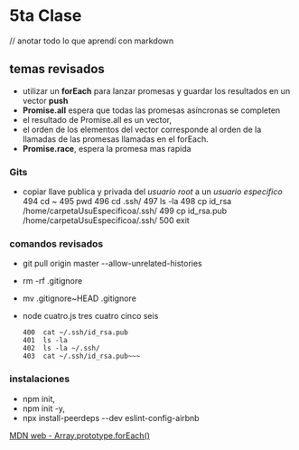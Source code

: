 # 5ta Clase

// anotar todo lo que aprendí con markdown
## temas revisados
- utilizar un **forEach** para lanzar promesas y guardar los resultados en un vector **push**
- **Promise.all**  espera que todas las promesas asíncronas se completen
- el resultado de Promise.all es un vector, 
- el orden de los elementos del vector corresponde al orden de la llamadas de las promesas llamadas en el forEach.
- **Promise.race**, espera la promesa mas rapida

### Gits
- copiar llave publica y privada del _usuario root_ a un _usuario especifico_
  494  cd ~
  495  pwd
  496  cd .ssh/
  497  ls -la
  498  cp id_rsa /home/carpetaUsuEspecificoa/.ssh/
  499  cp id_rsa.pub /home/carpetaUsuEspecificoa/.ssh/
  500  exit

### comandos revisados
- git pull origin master --allow-unrelated-histories
- rm -rf .gitignore
- mv .gitignore~HEAD  .gitignore

- node cuatro.js tres cuatro cinco seis


  ~~~399  ssh-keygen -t rsa -C "correo"
  400  cat ~/.ssh/id_rsa.pub
  401  ls -la
  402  ls -la ~/.ssh/
  403  cat ~/.ssh/id_rsa.pub~~~

### instalaciones
- npm init, 
- npm init -y,
- npx install-peerdeps --dev eslint-config-airbnb


[MDN web - Array.prototype.forEach()](https://developer.mozilla.org/es/docs/Web/JavaScript/Referencia/Objetos_globales/Array/forEach)